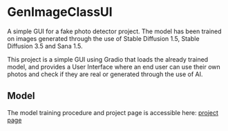 # GenImageClassUI
A simple GUI for a fake photo detector project. The model has been trained on images generated through the use of Stable Diffusion 1.5, Stable Diffusion 3.5 and Sana 1.5.

This project is a simple GUI using Gradio that loads the already trained model, and provides a User Interface where an end user can use their own photos and check if they are real or generated through the use of AI.

## Model

The model training procedure and project page is accessible here: [project page](https://github.com/iakraptis/GenImageClass)



